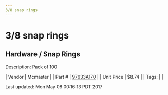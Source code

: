 ```yaml
---
3/8 snap rings
---
```

# 3/8 snap rings
## Hardware / Snap Rings
Description: 	Pack of 100 

| Vendor | Mcmaster | 
| Part # | [97633A170](https://www.mcmaster.com/#97633A170) | 
| Unit Price | $8.74 | 
| Tags: |  | 

Last updated: Mon May 08 00:16:13 PDT 2017
